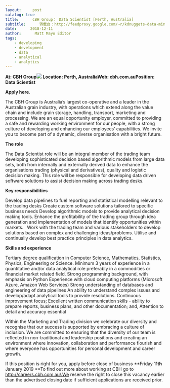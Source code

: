 ```yaml
---
layout:     post
catalog: true
title:      CBH Group： Data Scientist [Perth, Australia]
subtitle:      转载自：http://feedproxy.google.com/~r/kdnuggets-data-mining-analytics/~3/nwEVzb_n2OE/12-11-cbh-group-data-scientist.html
date:      2018-12-11
author:      Matt Mayo Editor
tags:
    - developing
    - development
    - data
    - analytical
    - analytics
---
```


**At: CBH Group**![](http://feedproxy.google.com/jimg/cbh-group.jpg)
**Location: Perth, Australia****Web: cbh.com.au****Position: Data Scientist**

**Apply here**.

The CBH Group is Australia’s largest co-operative and a leader in the Australian grain industry, with operations which extend along the value chain and include grain storage, handling, transport, marketing and processing. We are an equal opportunity employer, committed to providing a safe and rewarding working environment for our people, with a strong culture of developing and enhancing our employees’ capabilities. We invite you to become part of a dynamic, diverse organisation with a bright future. 

**The role**

The Data Scientist role will be an integral member of the trading team developing sophisticated decision based algorithmic models from large data sets, both from internally and externally derived data to enhance the organisations trading (physical and derivatives), quality and logistic decision making. This role will be responsible for developing data driven software solutions to assist decision making across trading desks.

**Key responsibilities**

Develop data pipelines to fuel reporting and statistical modelling relevant to the trading desks
Create custom software solutions tailored to specific business needs
Develop algorithmic models to provide analytical decision making tools.
Enhance the profitability of the trading group through idea generation and implementation of models that identify opportunities within markets.  
Work with the trading team and various stakeholders to develop solutions based on complex and challenging ideas/problems.
Utilise and continually develop best practice principles in data analytics.

**Skills and experience**

Tertiary degree qualification in Computer Science, Mathematics, Statistics, Physics, Engineering or Science.
Minimum 3 years of experience in a quantitative and/or data analytical role preferably in a commodities or financial market related field.
Strong programming background, with emphasis on Python
Experience with cloud computing platforms (Microsoft Azure, Amazon Web Services)
Strong understanding of databases and engineering of data pipelines
An ability to understand complex issues and develop/adapt analytical tools to provide resolutions.
Continuous improvement focus;
Excellent written communication skills - ability to prepare reports, business plans, and other documentation; and,
Attention to detail and accuracy essential

Within the Marketing and Trading division we celebrate our diversity and recognise that our success is supported by embracing a culture of inclusion. We are committed to ensuring that the diversity of our team is reflected in non-traditional and leadership positions and creating an environment where innovation, collaboration and performance flourish and where everyone has opportunities for personal development and career growth.

If this position is right for you, apply before close of business **Friday 11****th**** January 2019 **To find out more about working at CBH go to http://careers.cbh.com.au/.We reserve the right to close this vacancy earlier than the advertised closing date if sufficient applications are received prior.
